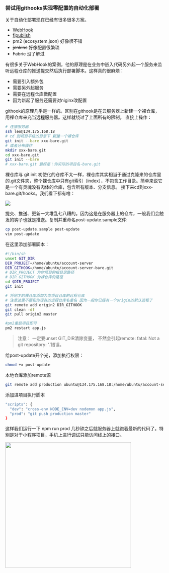 ### 尝试用githooks实现零配置的自动化部署

关于自动化部署现在已经有很多很多方案。
- [WebHook](https://segmentfault.com/a/1190000005644039)
- [fjpublish](https://github.com/zczhangchao51/fjpublish)
- pm2 (ecosystem.json) 好像很不错
- ~~jenkins~~ 好像配置很繁琐
- ~~Fabric~~ 没了解过

有很多关于WebHook的案例，他的原理是在业务中嵌入代码另外起一个服务来监听远程仓库的推送提交然后执行部署脚本。这样真的很麻烦：
- 需要引入额外包
- 需要另外起服务
- 需要在远程仓库做配置
- 因为新起了服务还需要对niginx改配置

githook的原理几乎是一样的。区别在githook是在云服务器上新建一个裸仓库，用裸仓库来充当远程服务器。这样就绕过了上面所有的限制。
直接上操作：

```bash
# 连接服务器
ssh leo@134.175.168.18
# cd 到项目平级的目录下 新建一个裸仓库
git init --bare xxx-bare.git
# 或者分布操作
mkdir xxx-bare.git
cd xxx-bare.git
git init --bare
# xxx-bare.git 最好是：你实际的项目名-bare.git
```

裸仓库与 git init 初使化的仓库不太一样，裸仓库其实相当于通过克隆来的仓库里的.git文件夹，整个裸仓库中只有git索引（index），不包含工作目录。简单来说它是一个有灵魂没有肉体的仓库，包含所有版本、分支信息。
接下来cd到xxx-bare.git/hooks。我们看下都有啥：

![](https://i.loli.net/2019/01/21/5c4541f0ba880.png)

提交、推送、更新一大堆乱七八糟的。因为这是在服务器上的仓库，一般我们会触发的钩子也就是推送。复制并重命名post-update.sample文件:
```bash
cp post-update.sample post-update
vim post-update
```

在这里添加部署脚本：

```bash
#!/bin/sh
unset GIT_DIR
DIR_PROJECT=/home/ubuntu/account-server
DIR_GITHOOK=/home/ubuntu/account-server-bare.git
# DIR_PROJECT 为你项目的根目录路径
# DIR_GITHOOK 为裸仓库的路径
cd $DIR_PROJECT
git init

# 将刚才的裸仓库添加为你项目仓库的远程仓库
# 注意这里不要和你现有的远程仓库名重名 因为一般你已经有一个origin的默认远程了
git remote add origin2 DIR_GITHOOK
git clean -df
git pull origin2 master

#pm2重启项目即可
pm2 restart app.js 
```

> 注意： 一定要unset GIT_DIR清除变量， 不然会引起remote: fatal: Not a git repository: ‘.’错误。

给post-update开个光，添加执行权限：

```bash
chmod +x post-update
```

本地仓库添加remote源

```bash
git remote add production ubuntu@134.175.168.18:/home/ubuntu/account-server-bare.git
```

添加进项目执行脚本

```bash
"scripts": {
  "dev": "cross-env NODE_ENV=dev nodemon app.js",
  "prod": "git push production master"
}
```

这样我们运行一下 npm run prod 几秒钟之后就服务器上就跑着最新的代码了。特别是对于小程序项目，手机上进行调试只能访问线上的接口。

<img src="https://leo-1256956442.cos.ap-shanghai.myqcloud.com/deploy.png" width="400" />